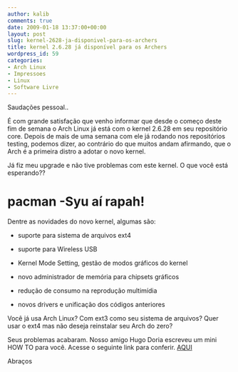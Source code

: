 ```yaml
---
author: kalib
comments: true
date: 2009-01-18 13:37:00+00:00
layout: post
slug: kernel-2628-ja-disponivel-para-os-archers
title: kernel 2.6.28 já disponível para os Archers
wordpress_id: 59
categories:
- Arch Linux
- Impressoes
- Linux
- Software Livre
---
```


Saudações pessoal..




É com grande satisfação que venho informar que desde o começo deste fim de semana o Arch Linux já está com o kernel 2.6.28 em seu repositório core. Depois de mais de uma semana com ele já rodando nos repositórios testing, podemos dizer, ao contrário do que muitos andam afirmando, que o Arch é a primeira distro a adotar o novo kernel.




Já fiz meu upgrade e não tive problemas com este kernel. O que você está esperando??




# pacman -Syu aí rapah!




Dentre as novidades do novo kernel, algumas são:






  * suporte para sistema de arquivos ext4


  * suporte para Wireless USB


  * Kernel Mode Setting, gestão de modos gráficos do kernel


  * novo administrador de memória para chipsets gráficos


  * redução de consumo na reprodução multimídia


  * novos drivers e unificação dos códigos anteriores




Você já usa Arch Linux? Com ext3 como seu sistema de arquivos? Quer usar o ext4 mas não deseja reinstalar seu Arch do zero?




Seus problemas acabaram. Nosso amigo Hugo Doria escreveu um mini HOW TO para você. Acesse o seguinte link para conferir. [AQUI](https://hdoria.archlinux-br.org/blog/2009/01/16/migrando-do-ext3-para-o-ext4/pt/)




Abraços